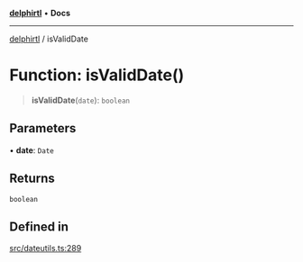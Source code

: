 [**delphirtl**](../README.md) • **Docs**

***

[delphirtl](../globals.md) / isValidDate

# Function: isValidDate()

> **isValidDate**(`date`): `boolean`

## Parameters

• **date**: `Date`

## Returns

`boolean`

## Defined in

[src/dateutils.ts:289](https://github.com/chuacw/delphirtl/blob/4a4c64bce92db2a5d78ca568ba3371d801319bd9/src/dateutils.ts#L289)
